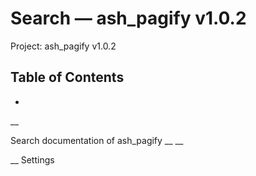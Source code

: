 # Search — ash_pagify v1.0.2

Project: ash_pagify v1.0.2

## Table of Contents

- 

__

Search documentation of ash_pagify __ __

__ Settings

# 
